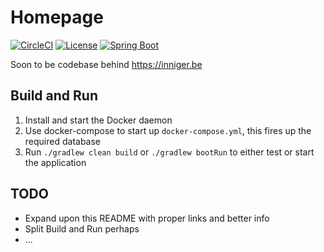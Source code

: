 # Homepage
[![CircleCI](https://img.shields.io/circleci/project/github/bram-inniger/homepage.svg?style=flat-square)](https://circleci.com/gh/bram-inniger/homepage)
[![License](https://img.shields.io/badge/license-MIT-blue.svg?style=flat-square)](https://opensource.org/licenses/MIT)
[![Spring Boot](https://img.shields.io/badge/spring--boot-2.0.1.RELEASE-6DB33F.svg?style=flat-square)](https://docs.spring.io/spring-boot/docs/2.0.1.RELEASE/reference/htmlsingle/)

Soon to be codebase behind https://inniger.be

## Build and Run
1. Install and start the Docker daemon
2. Use docker-compose to start up `docker-compose.yml`, this fires up the required database
3. Run `./gradlew clean build` or `./gradlew bootRun` to either test or start the application

## TODO
* Expand upon this README with proper links and better info
* Split Build and Run perhaps
* ...
